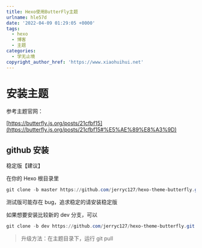 ```yaml
---
title: Hexo使用ButterFly主题
urlname: hle57d
date: '2022-04-09 01:29:05 +0000'
tags:
  - hexo
  - 博客
  - 主题
categories:
  - 学无止境
copyright_author_href: 'https://www.xiaohuihui.net'
---
```


# 安装主题

参考主题官网：

[https://butterfly.js.org/posts/21cfbf15](https://butterfly.js.org/posts/21cfbf15#%E5%AE%89%E8%A3%9D)

## github 安装

稳定版【建议】

在你的 Hexo 根目录里

```powershell
git clone -b master https://github.com/jerryc127/hexo-theme-butterfly.git themes/butterfly
```

测试版可能存在 bug，追求稳定的请安装稳定版

如果想要安装比较新的 dev 分支，可以

```powershell
git clone -b dev https://github.com/jerryc127/hexo-theme-butterfly.git themes/butterfly
```

> 升级方法：在主题目录下，运行 git pull
